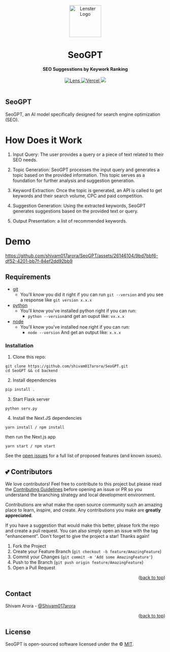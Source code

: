 <div align="center">
    <img src="https://pbs.twimg.com/profile_images/1653232294151475200/FyoHlx_s_400x400.jpg" alt="Lenster Logo" height="100" width="100">
    <h1>SeoGPT</h1>
    <strong>SEO Suggesstions by Keywork Ranking</strong>
</div>
<br>
<div align="center">
    <div>
    <a href="https://lenster.xyz/u/yoginth">
        <img src="https://img.shields.io/badge/Vercel-000000?style=for-the-badge&logo=vercel&logoColor=white" alt="Lens">
    </a>
    <a href="https://vercel.com/lenster?utm_source=Lenster&utm_campaign=oss">
        <img src="https://img.shields.io/badge/Flask-000000?style=for-the-badge&logo=flask&logoColor=white" alt="Vercel">
    </a>
    <a href="https://vercel.com/lenster?utm_source=Lenster&utm_campaign=oss">
        <img src="https://img.shields.io/badge/Python-FFD43B?style=for-the-badge&logo=python&logoColor=blue">
    </a>
    </div>
</div>
<br />

## SeoGPT
SeoGPT, an AI model specifically designed for search engine optimization (SEO).


<!-- GETTING STARTED -->
# How Does it Work
1. Input Query: The user provides a query or a piece of text related to their SEO needs.

2. Topic Generation: SeoGPT processes the input query and generates a topic based on the provided information. This topic serves as a foundation for further analysis and suggestion generation.

3. Keyword Extraction: Once the topic is generated, an API is called to get keywords and their search volume, CPC and paid competition.

4. Suggestion Generation: Using the extracted keywords, SeoGPT generates suggestions based on the provided text or query.

5. Output Presentation: a list of recommended keywords.

# Demo

https://github.com/shivam017arora/SeoGPT/assets/26146104/9bd7bbf6-df52-4201-bb7f-84ef2dd92bb9

## Requirements

- [git]()
  - You'll know you did it right if you can run `git --version` and you see a response like `git version x.x.x`
- [python]()
  - You'll know you've installed python right if you can run:
    - `python --version`and get an ouput like: `vx.x.x`
- [node]()
  - You'll know you've installed noe right if you can run:
    - `node --version` And get an output like: `x.x.x`
    

### Installation

1. Clone this repo:
```
git clone https://github.com/shivam017arora/SeoGPT.git
cd SeoGPT && cd backend
```
2. Install dependencies
```sh
pip install .
```
3. Start Flask server
```sh
python serv.py
```

4. Install the Next.JS dependencies

```
yarn install / npm install
```
then run the Next.js app
```
yarn start / npm start
```

<!-- ROADMAP -->
See the [open issues](https://github.com/shivam017arora/SeoGPT/issues) for a full list of proposed features (and known issues).

<!-- CONTRIBUTING -->

## 💕 Contributors

We love contributors! Feel free to contribute to this project but please read the [Contributing Guidelines](CONTRIBUTING.md) before opening an issue or PR so you understand the branching strategy and local development environment.

Contributions are what make the open source community such an amazing place to learn, inspire, and create. Any contributions you make are **greatly appreciated**.

If you have a suggestion that would make this better, please fork the repo and create a pull request. You can also simply open an issue with the tag "enhancement".
Don't forget to give the project a star! Thanks again!

1. Fork the Project
2. Create your Feature Branch (`git checkout -b feature/AmazingFeature`)
3. Commit your Changes (`git commit -m 'Add some AmazingFeature'`)
4. Push to the Branch (`git push origin feature/AmazingFeature`)
5. Open a Pull Request

<p align="right">(<a href="#top">back to top</a>)</p>

<!-- CONTACT -->
## Contact

Shivam Arora - [@Shivam017arora](https://twitter.com/Shivam017arora)

<p align="right">(<a href="#top">back to top</a>)</p>


## License
SeoGPT is open-sourced software licensed under the © [MIT](LICENSE).
